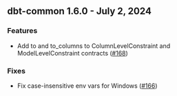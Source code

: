 ## dbt-common 1.6.0 - July 2, 2024

### Features

- Add to and to_columns to ColumnLevelConstraint and ModelLevelConstraint contracts ([#168](https://github.com/dbt-labs/dbt-common/issues/168))

### Fixes

- Fix case-insensitive env vars for Windows ([#166](https://github.com/dbt-labs/dbt-common/issues/166))
